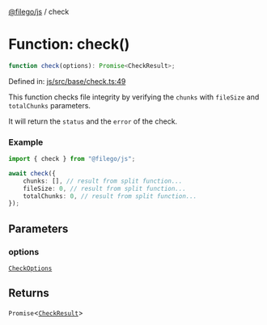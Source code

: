 [@filego/js](../README.md) / check

# Function: check()

```ts
function check(options): Promise<CheckResult>;
```

Defined in: [js/src/base/check.ts:49](https://github.com/alpheustangs/filego.js/blob/2a25fe3fdc1a0816f27fbb873f77aac511984242/packages/js/src/base/check.ts#L49)

This function checks file integrity by verifying
the `chunks` with `fileSize` and `totalChunks` parameters.

It will return the `status` and the `error` of the check.

### Example

```ts
import { check } from "@filego/js";

await check({
    chunks: [], // result from split function...
    fileSize: 0, // result from split function...
    totalChunks: 0, // result from split function...
});
```

## Parameters

### options

[`CheckOptions`](../type-aliases/CheckOptions.md)

## Returns

`Promise`\<[`CheckResult`](../type-aliases/CheckResult.md)\>
